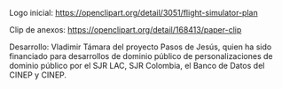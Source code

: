 Logo inicial: https://openclipart.org/detail/3051/flight-simulator-plan

Clip de anexos: https://openclipart.org/detail/168413/paper-clip

Desarrollo: Vladimir Támara del proyecto Pasos de Jesús, quien ha
  sido financiado para desarrollos de dominio público de personalizaciones
  de dominio público por el SJR LAC, SJR Colombia, el Banco de Datos del 
  CINEP y CINEP.

